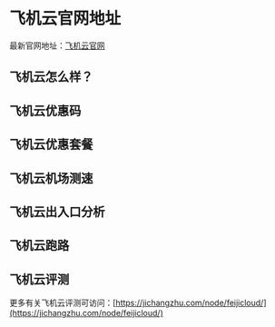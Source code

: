 # 飞机云官网地址
最新官网地址：[飞机云官网](https://c.jichangzhu.com/goto/feijicloud/)

## 飞机云怎么样？

## 飞机云优惠码


## 飞机云优惠套餐


## 飞机云机场测速


## 飞机云出入口分析



## 飞机云跑路

## 飞机云评测
更多有关飞机云评测可访问：[https://jichangzhu.com/node/feijicloud/](https://jichangzhu.com/node/feijicloud/)
